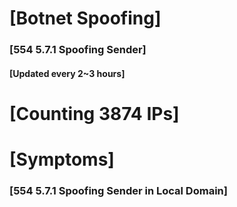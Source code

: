 # [Botnet Spoofing]
### [554 5.7.1 Spoofing Sender]
#### [Updated every 2~3 hours]

# [Counting 3874 IPs]

# [Symptoms] 
###   [554 5.7.1 Spoofing Sender in Local Domain]
